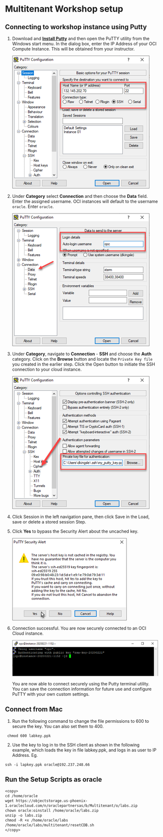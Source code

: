 #  Multitenant Workshop setup

## Connecting to workshop instance using Putty

1.  Download and **[Install Putty](https://www.putty.org/)** and then open the PuTTY utility from the Windows start menu.   In the dialog box, enter the IP Address of your OCI Compute Instance.  This will be obtained from your instructor.

    ![](images/keylab-023.png " ")

2.  Under **Category** select **Connection** and then choose the **Data** field.  Enter the assigned username.  OCI instances will default to the username ```oracle```.  Enter ```oracle```.

    ![](images/keylab-024.png " ")

3.  Under **Category**, navigate to **Connection** - **SSH** and choose the **Auth** category.   Click on the **Browse** button and locate the ```Private Key file``` you created in the earlier step.   Click the Open button to initiate the SSH connection to your cloud instance.

    ![](images/keylab-025.png " ")

4. Click Session in the left navigation pane, then click Save in the Load, save or delete a stored session Step.

5.  Click **Yes** to bypass the Security Alert about the uncached key.

    ![](images/keylab-026.png " ")

6.  Connection successful.   You are now securely connected to an OCI Cloud instance.

    ![](images/keylab-027.png " ")

    You are now able to connect securely using the Putty terminal utility.   You can save the connection information for future use and configure PuTTY with your own custom settings.

## Connect from Mac
1. Run the following command to change the file permissions to 600 to secure the key. You can also set them to 400.

````
 chmod 600 labkey.ppk
 ````
2. Use the key to log in to the SSH client as shown in the following example, which loads the key in file labkey.ppk, and logs in as user to IP Address. Eg.
````
ssh -i lapkey.ppk oracle@192.237.248.66

````
## Run the Setup Scripts as oracle

````
<copy>
cd /home/oracle
wget https://objectstorage.us-phoenix-1.oraclecloud.com/n/oraclepartnersas/b/Multitenant/o/labs.zip
chown oracle:oinstall /home/oracle/labs.zip
unzip -o labs.zip
chmod -R +x /home/oracle/labs
/home/oracle/labs/multitenant/resetCDB.sh
</copy>
````
